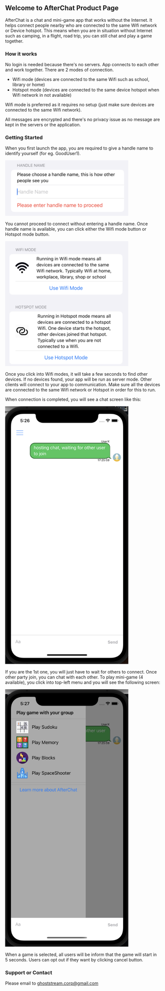 ## Welcome to AfterChat Product Page

AfterChat is a chat and mini-game app that works without the Internet. It helps connect people nearby who are connected to the same Wifi network or Device hotspot. This means when you are in situation without Internet such as camping, in a flight, road trip, you can still chat and play a game together. 


### How it works

No login is needed because there's no servers. App connects to each other and work together. There are 2 modes of connection.

- Wifi mode (devices are connected to the same Wifi such as school, library or home)
- Hotspot mode (devices are connected to the same device hotspot when Wifi network in not available)

Wifi mode is preferred as it requires no setup (just make sure devices are connected to the same Wifi network).

All messages are encrypted and there's no privacy issue as no message are kept in the servers or the application.

### Getting Started

When you first launch the app, you are required to give a handle name to identify yourself (for eg. GoodUser1).

<img width="400" src="./handle.png" />

You cannot proceed to connect without entering a handle name. Once handle name is available, you can click either the Wifi mode button or Hotspot mode button. 

<img width="400" src="./modes.png" />

Once you click into Wifi modes, it will take a few seconds to find other devices. If no devices found, your app will be run as server mode. Other clients will connect to your app to communication. Make sure all the devices are connected to the same Wifi network or Hotspot in order for this to run.

When connection is completed, you will see a chat screen like this: 

<img width="400" src="./chat.png" />

If you are the 1st one, you will just have to wait for others to connect. Once other party join, you can chat with each other. To play mini-game (4 available), you click into top-left menu and you will see the following screen:

<img width="400" src="./menu.png" />

When a game is selected, all users will be inform that the game will start in 5 seconds. Users can opt out if they want by clicking cancel button.

### Support or Contact

Please email to ghoststream.corp@gmail.com
